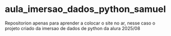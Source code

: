 # aula_imersao_dados_python_samuel

Repositorion apenas para aprender a colocar o site no ar, nesse caso o projeto criado da imersao de dados  de python da alura 2025/08
